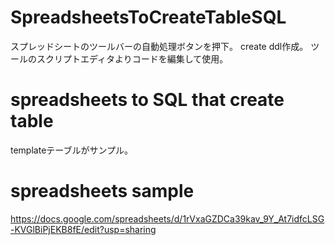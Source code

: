# SpreadsheetsToCreateTableSQL
スプレッドシートのツールバーの自動処理ボタンを押下。
create ddl作成。
ツールのスクリプトエディタよりコードを編集して使用。

# spreadsheets to SQL that create table
templateテーブルがサンプル。

# spreadsheets sample
https://docs.google.com/spreadsheets/d/1rVxaGZDCa39kav_9Y_At7idfcLSG-KVGlBiPjEKB8fE/edit?usp=sharing

